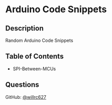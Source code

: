 # Arduino Code Snippets

## Description
Random Arduino Code Snippets

## Table of Contents
* SPI-Between-MCUs

## Questions

GitHub: [@willrc627](https://www.github.com/willrc627)